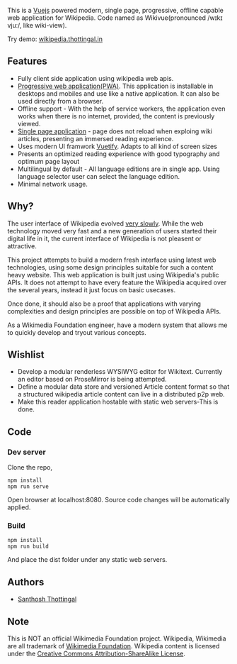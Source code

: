 This is a [Vuejs](https://vuejs.org) powered modern, single page, progressive, offline capable web application for Wikipedia. Code named as Wikivue(pronounced /wɪkɪ vjuː/, like wiki-view).

Try demo: [wikipedia.thottingal.in](https://wikipedia.thottingal.in/page/random)

## Features

* Fully client side application using wikipedia web apis.
* [Progressive web application(PWA)](https://en.wikipedia.org/wiki/Progressive_web_applications). This application is installable in desktops and mobiles and use like a native application. It can also be used directly from a browser.
* Offline support - With the help of service workers, the application even works when there is no internet, provided, the content is previously viewed.
* [Single page application](https://en.wikipedia.org/wiki/Single-page_application) - page does not reload when exploing wiki articles, presenting an immersed reading experience.
* Uses modern UI framwork [Vuetify](https://vuetifyjs.com).  Adapts to all kind of screen sizes
* Presents an optimized reading experience with good typography and optimum page layout
* Multilingual by default - All language editions are in single app. Using language selector user can select the language edition.
* Minimal network usage.

## Why?

The user interface of Wikipedia evolved [very slowly](https://www.versionmuseum.com/history-of/wikipedia-website). While the web technology
moved very fast and a new generation of users started their digital life in it, the current interface of Wikipedia is not pleasent or attractive.

This project attempts to build a modern fresh interface using latest web technologies, using some design principles suitable for such a content heavy website. 
This web application is built just using Wikipedia's public APIs. It does not attempt to have every feature the Wikipedia acquired over the several years, instead it just focus on basic usecases.

Once done, it should also be a proof that applications with varying complexities and design principles are possible on top of Wikipedia APIs. 

As a Wikimedia Foundation engineer, have a modern system that allows me to quickly develop and tryout various concepts.

## Wishlist

* Develop a modular renderless WYSIWYG editor for Wikitext. Currently an editor based on ProseMirror is being attempted.
* Define a modular data store and versioned Article content format so that a structured wikipedia article content can live in a distributed p2p web.
* Make this reader application hostable with static web servers-This is done.

## Code

### Dev server

Clone the repo,
```
npm install
npm run serve
```

Open browser at localhost:8080. Source code changes will be automatically applied.

### Build
```
npm install
npm run build
```

And place the dist folder under any static web servers.

## Authors

* [Santhosh Thottingal](https://thottingal.in)

## Note

This is NOT an official Wikimedia Foundation project. Wikipedia, Wikimedia are all trademark of [Wikimedia Foundation](https://www.wikimediafoundation.org/). Wikipedia content is licensed under  the [Creative Commons Attribution-ShareAlike License](https://en.wikipedia.org/wiki/Wikipedia:Text_of_Creative_Commons_Attribution-ShareAlike_3.0_Unported_License).
